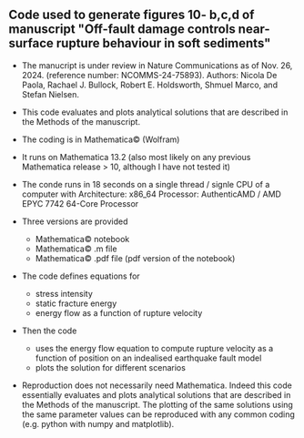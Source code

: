 ## Code used to generate figures 10- b,c,d of manuscript "Off-fault damage controls near-surface rupture behaviour in soft sediments" 

- The manucript is under review in Nature Communications as of Nov. 26, 2024. (reference number: NCOMMS-24-75893). Authors: Nicola De Paola, Rachael J. Bullock, Robert E. Holdsworth, Shmuel Marco, and Stefan Nielsen. 

- This code evaluates and plots analytical solutions that are described in the Methods of the manuscript.

- The coding is in Mathematica&copy; (Wolfram)
- It runs on Mathematica 13.2 (also most likely on any previous Mathematica release > 10, although I have not tested it)
- The conde runs in 18 seconds on a single thread / signle CPU of a computer with
  Architecture:                x86_64
  Processor:                   AuthenticAMD / AMD EPYC 7742 64-Core Processor

- Three versions are provided
  - Mathematica&copy; notebook
  - Mathematica&copy; .m file
  - Mathematica&copy; .pdf file (pdf version of the notebook)

- The code defines equations for
  - stress intensity
  - static fracture energy
  - energy flow as a function of rupture velocity
    
- Then the code  
  - uses the energy flow equation to compute rupture velocity as a function of position on an indealised earthquake fault model
  - plots the solution for different scenarios

- Reproduction
  does not necessarily need Mathematica. Indeed this code essentially evaluates and plots analytical solutions
  that are described in the Methods of the manuscript. The plotting of the same solutions using the same parameter
  values can be reproduced with any common coding (e.g. python with numpy and matplotlib).

